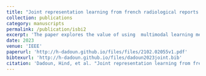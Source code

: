 ```yaml
---
title: "Joint representation learning from french radiological reports and ultrasound images"
collection: publications
category: manuscripts
permalink: /publication/isbi2
excerpt: 'The paper explores the value of using  multimodal learning method as an initialization for anomaly detection in abdominal ultrasound images. The method efficiently learns visual concepts from radiological reports using natural language supervision and constrastive learning.'
date: 2023
venue: 'IEEE'
paperurl: 'http://h-dadoun.github.io/files/files/2102.02055v1.pdf'
bibtexurl: 'http://h-dadoun.github.io/files/dadoun2023joint.bib'
citation: 'Dadoun, Hind, et al. "Joint representation learning from french radiological reports and ultrasound images." 2023 IEEE 20th International Symposium on Biomedical Imaging (ISBI). IEEE, 2023.'
---
```

